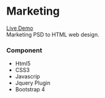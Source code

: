 # Marketing
<a href="https://hasibahmed88.github.io/marketing/">Live Demo </a> <br>
Marketing PSD to HTML web design.

<h3>Component</h3>
<ul>
  <li>Html5</li>
  <li>CSS3</li>
  <li>Javascrip</li>
  <li>Jquery Plugin</li>
  <li>Bootstrap 4</li>
</ul>
